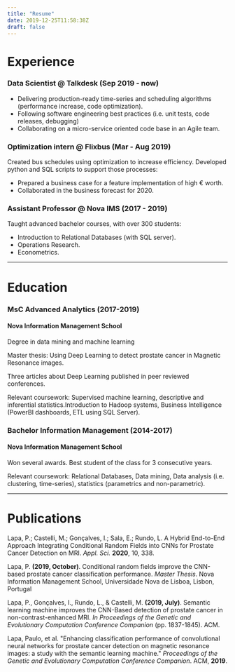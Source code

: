 ```yaml
---
title: "Resume"
date: 2019-12-25T11:58:38Z
draft: false
---
```


# Experience


### Data Scientist @ Talkdesk (Sep 2019 - now)

 * Delivering production-ready time-series and scheduling algorithms (performance increase, code optimization).
 * Following software engineering best practices (i.e. unit tests, code releases, debugging)
 * Collaborating on a micro-service oriented code base in an Agile team.


### Optimization intern @ Flixbus (Mar - Aug 2019)

Created bus schedules using optimization to increase efficiency.
Developed python and SQL scripts to support those processes:
* Prepared a business case for a feature implementation of high € worth.
* Collaborated in the business forecast for 2020.


### Assistant Professor @ Nova IMS (2017 - 2019)

Taught advanced bachelor courses, with over 300 students:
* Introduction to Relational Databases (with SQL server).
* Operations Research.
* Econometrics.

___

# Education

### MsC Advanced Analytics (2017-2019)
#### Nova Information Management School 

Degree in data mining and machine learning

Master thesis: Using Deep Learning to detect prostate cancer in Magnetic Resonance images.

Three articles about Deep Learning published in peer reviewed conferences.

Relevant coursework: Supervised machine learning, descriptive and inferential statistics.Introduction to Hadoop systems, Business Intelligence (PowerBI dashboards, ETL using SQL Server).

### Bachelor Information Management (2014-2017)
#### Nova Information Management School 

Won several awards. Best student of the class for 3 consecutive years.

Relevant coursework: Relational Databases, Data mining, Data analysis (i.e. clustering, time-series), statistics (parametrics and non-parametric).

___

# Publications
Lapa, P.; Castelli, M.; Gonçalves, I.; Sala, E.; Rundo, L. A Hybrid End-to-End Approach Integrating Conditional Random Fields into CNNs for Prostate Cancer Detection on MRI. _Appl. Sci._ __2020__, 10, 338. 

Lapa, P. __(2019, October)__. Conditional random fields improve the CNN-based prostate cancer classification performance.  _Master Thesis_. Nova Information Management School, Universidade Nova de Lisboa, Lisbon, Portugal

Lapa, P., Gonçalves, I., Rundo, L., & Castelli, M. __(2019, July)__. Semantic learning machine improves the CNN-Based detection of prostate cancer in non-contrast-enhanced MRI. _In Proceedings of the Genetic and Evolutionary Computation Conference Companion_ (pp. 1837-1845). ACM.

Lapa, Paulo, et al. "Enhancing classification performance of convolutional neural networks for prostate cancer detection on magnetic resonance images: a study with the semantic learning machine." _Proceedings of the Genetic and Evolutionary Computation Conference Companion_. ACM, __2019__.